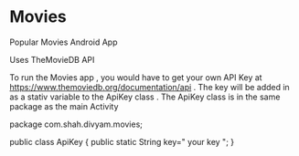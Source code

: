 # Movies
Popular Movies Android App

Uses TheMovieDB API 

To run the Movies app , you would have to get your own API Key at https://www.themoviedb.org/documentation/api . 
The key will be added in as a stativ variable to the ApiKey class . The ApiKey class is in the same package as the main Activity

package com.shah.divyam.movies;

public class ApiKey {
    public static String key=" your key ";
}




